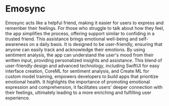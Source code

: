 # Emosync

Emosync acts like a helpful friend, making it easier for users to express and remember their feelings. For those who struggle to talk about how they feel, the app simplifies the process, offering support similar to confiding in a trusted friend. This assistance brings emotional well-being and self-awareness on a daily basis. It is designed to be user-friendly, ensuring that anyone can easily track and acknowledge their emotions. 
By using sentiment analysis, the app can understand the user's mood from their written input, providing personalized insights and assistance. This blend of user-friendly design and advanced technology, including SwiftUI for easy interface creation, CoreML for sentiment analysis, and Create ML for custom model training, empowers developers to build apps that prioritize emotional health. It highlights the importance of promoting emotional expression and comprehension, it facilitates users' deeper connection with their feelings, ultimately leading to a more enriching and fulfilling user experience.
